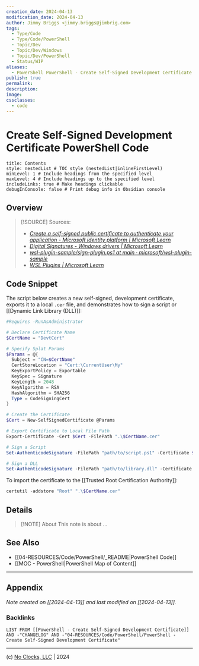 ```yaml
---
creation_date: 2024-04-13
modification_date: 2024-04-13
author: Jimmy Briggs <jimmy.briggs@jimbrig.com>
tags:
  - Type/Code
  - Type/Code/PowerShell
  - Topic/Dev
  - Topic/Dev/Windows
  - Topic/Dev/PowerShell
  - Status/WIP
aliases:
  - PowerShell PowerShell - Create Self-Signed Development Certificate Code
publish: true
permalink:
description:
image:
cssclasses:
  - code
---
```


# Create Self-Signed Development Certificate PowerShell Code

```table-of-contents
title: Contents 
style: nestedList # TOC style (nestedList|inlineFirstLevel)
minLevel: 1 # Include headings from the specified level
maxLevel: 4 # Include headings up to the specified level
includeLinks: true # Make headings clickable
debugInConsole: false # Print debug info in Obsidian console
```

## Overview

> [!SOURCE] Sources:
> - *[Create a self-signed public certificate to authenticate your application - Microsoft identity platform | Microsoft Learn](https://learn.microsoft.com/en-us/entra/identity-platform/howto-create-self-signed-certificate)*
> - *[Digital Signatures - Windows drivers | Microsoft Learn](https://learn.microsoft.com/en-us/windows-hardware/drivers/install/digital-signatures)*
> - *[wsl-plugin-sample/sign-plugin.ps1 at main · microsoft/wsl-plugin-sample](https://github.com/microsoft/wsl-plugin-sample/blob/main/sign-plugin.ps1)*
> - *[WSL Plugins | Microsoft Learn](https://learn.microsoft.com/en-us/windows/wsl/wsl-plugins)*

## Code Snippet

The script below creates a new self-signed, development certificate, exports it to a local `.cer` file, and demonstrates how to sign a script or [[Dynamic Link Library (DLL)]]:

```powershell
#Requires -RunAsAdministrator

# Declare Certificate Name
$CertName = "DevtCert"

# Specify Splat Params
$Params = @{
  Subject = "CN=$CertName"
  CertStoreLocation = "Cert:\CurrentUser\My"
  KeyExportPolicy = Exportable
  KeySpec = Signature
  KeyLength = 2048
  KeyAlgorithm = RSA
  HashAlgorithm = SHA256
  Type = CodeSigningCert
}

# Create the Certificate
$Cert = New-SelfSignedCertificate @Params

# Export Certificate to Local File Path
Export-Certificate -Cert $Cert -FilePath ".\$CertName.cer"

# Sign a Script
Set-AuthenticodeSignature -FilePath "path/to/script.ps1" -Certificate $Cert

# Sign a DLL
Set-AuthenticodeSignature -FilePath "path/to/library.dll" -Certificate $cert
```

To import the certificate to the [[Trusted Root Certification Authority]]:

```powershell
certutil -addstore "Root" ".\$CertName.cer"
```

## Details

> [!NOTE] About
> This note is about ...

## See Also

- [[04-RESOURCES/Code/PowerShell/_README|PowerShell Code]]
- [[MOC - PowerShell|PowerShell Map of Content]]

***

## Appendix

*Note created on [[2024-04-13]] and last modified on [[2024-04-13]].*

### Backlinks

```dataview
LIST FROM [[PowerShell - Create Self-Signed Development Certificate]] AND -"CHANGELOG" AND -"04-RESOURCES/Code/PowerShell/PowerShell - Create Self-Signed Development Certificate"
```

***

(c) [No Clocks, LLC](https://github.com/noclocks) | 2024